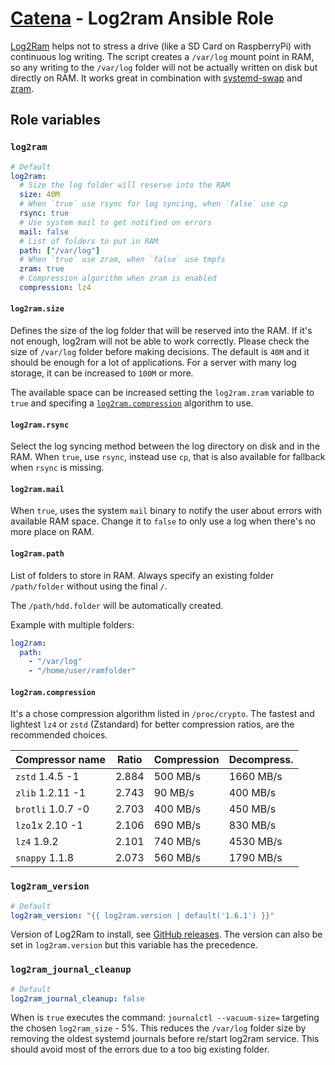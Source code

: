 # [Catena](https://github.com/alysoid/catena) - Log2ram Ansible Role

[Log2Ram](https://github.com/azlux/log2ram) helps not to stress a drive (like a SD Card on RaspberryPi) with continuous log writing. The script creates a `/var/log` mount point in RAM, so any writing to the `/var/log` folder will not be actually written on disk but directly on RAM. It works great in combination with [systemd-swap](https://github.com/Nefelim4ag/systemd-swap) and [zram](https://www.kernel.org/doc/Documentation/blockdev/zram.txt).

## Role variables

### `log2ram`

```yaml
# Default
log2ram:
  # Size the log folder will reserve into the RAM
  size: 40M
  # When `true` use rsync for log syncing, when `false` use cp
  rsync: true
  # Use system mail to get notified on errors
  mail: false
  # List of folders to put in RAM
  path: ["/var/log"]
  # When `true` use zram, when `false` use tmpfs
  zram: true
  # Compression algorithm when zram is enabled
  compression: lz4
```

#### `log2ram.size`

Defines the size of the log folder that will be reserved into the RAM. If it's not enough, log2ram will not be able to work correctly. Please check the size of `/var/log` folder before making decisions. The default is `40M` and it should be enough for a lot of applications. For a server with many log storage, it can be increased to `100M` or more.

The available space can be increased setting the `log2ram.zram` variable to `true` and specifing a [`log2ram.compression`](#log2ram_compression_algorithm) algorithm to use.

#### `log2ram.rsync`

Select the log syncing method between the log directory on disk and in the RAM. When `true`, use `rsync`, instead use `cp`, that is also available for fallback when `rsync` is missing.

#### `log2ram.mail`

When `true`, uses the system `mail` binary to notify the user about errors with available RAM space. Change it to `false` to only use a log when there's no more place on RAM.

#### `log2ram.path`

List of folders to store in RAM. Always specify an existing folder `/path/folder` without using the final `/`.

The `/path/hdd.folder` will be automatically created.

Example with multiple folders:

```yaml
log2ram:
  path:
    - "/var/log"
    - "/home/user/ramfolder"
```

#### `log2ram.compression`

It's a chose compression algorithm listed in `/proc/crypto`. The fastest and lightest `lz4` or `zstd` (Zstandard) for better compression ratios, are the recommended choices.

| Compressor name   | Ratio | Compression | Decompress. |
| ----------------- | ----- | ----------- | ----------- |
| `zstd` 1.4.5 -1   | 2.884 | 500 MB/s    | 1660 MB/s   |
| `zlib` 1.2.11 -1  | 2.743 | 90 MB/s     | 400 MB/s    |
| `brotli` 1.0.7 -0 | 2.703 | 400 MB/s    | 450 MB/s    |
| `lzo`1x 2.10 -1   | 2.106 | 690 MB/s    | 830 MB/s    |
| `lz4` 1.9.2       | 2.101 | 740 MB/s    | 4530 MB/s   |
| `snappy` 1.1.8    | 2.073 | 560 MB/s    | 1790 MB/s   |

### `log2ram_version`

```yaml
# Default
log2ram_version: "{{ log2ram.version | default('1.6.1') }}"
```

Version of Log2Ram to install, see [GitHub releases](https://github.com/azlux/log2ram/releases). The version can also be set in `log2ram.version` but this variable has the precedence.

### `log2ram_journal_cleanup`

```yaml
# Default
log2ram_journal_cleanup: false
```

When is `true` executes the command: `journalctl --vacuum-size=` targeting the chosen `log2ram_size` - 5%. This reduces the `/var/log` folder size by removing the oldest systemd journals before re/start log2ram service. This should avoid most of the errors due to a too big existing folder.
